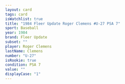 ```yaml
---
layout: card
tags: card
isWatchlist: true
title: "1984 Fleer Update Roger Clemens #U-27 PSA 7"
sport: Baseball
year: 1984
brand: Fleer Update
subset: ""
player: Roger Clemens
lastName: Clemens
number: "U-27"
isRookie: true
condition: PSA 7
value: ""
displayCase: "1"
---
```

